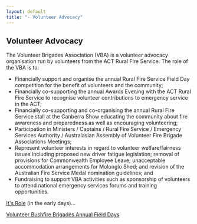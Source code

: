 ```yaml
---
layout: default
title: "- Volunteer Advocacy"
---
```


## Volunteer Advocacy

The Volunteer Brigades Association (VBA) is a volunteer advocacy
organisation run by volunteers from the ACT Rural Fire Service. The
role of the VBA is to:


* Financially support and organise the annual Rural Fire
  Service Field Day competition for the benefit of volunteers
  and the community;
* Financially co-supporting the annual Awards
  Evening with the ACT Rural Fire Service to recognise
  volunteer contributions to emergency service in the ACT;
* Financially co-supporting and co-organising the annual Rural
  Fire Service stall at the Canberra Show educating the
  community about fire awareness and preparedness as well as
  encouraging volunteering;
* Participation in Ministers / Captains / Rural Fire Service /
  Emergency Services Authority / Australasian Assembly of
  Volunteer Fire Brigade Associations Meetings;
* Represent volunteer interests in regard to volunteer
  welfare/fairness issues including proposed new driver fatigue
  legislation; removal of provisions for Commonwealth Employee
  Leave; unacceptable accommodation arrangements for Molonglo
  Shed; and revision of the Australian Fire Service Medal
  nomination guidelines; and
* Fundraising to support VBA activities such as sponsorship of
  volunteers to attend national emergency services forums and
  training opportunities.

[It's Role](assoc.html) (in the early days)...

[Volunteer Bushfire Brigades Annual Field Days](http://www.firebreak.com.au/field-days.html)